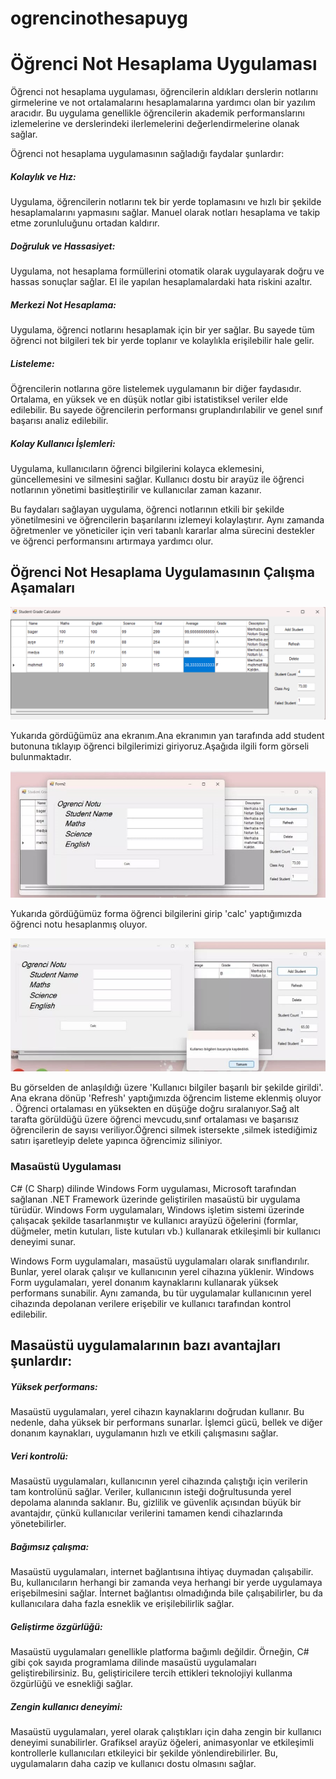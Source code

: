 # ogrencinothesapuyg
<h1>Öğrenci Not Hesaplama Uygulaması</h1>

Öğrenci not hesaplama uygulaması, öğrencilerin aldıkları derslerin notlarını girmelerine ve not ortalamalarını hesaplamalarına yardımcı olan bir yazılım aracıdır. Bu uygulama genellikle öğrencilerin akademik performanslarını izlemelerine ve derslerindeki ilerlemelerini değerlendirmelerine olanak sağlar.

Öğrenci not hesaplama uygulamasının sağladığı faydalar şunlardır:

<h5>Kolaylık ve Hız:</h5> Uygulama, öğrencilerin notlarını tek bir yerde toplamasını ve hızlı bir şekilde hesaplamalarını yapmasını sağlar. Manuel olarak notları hesaplama ve takip etme zorunluluğunu ortadan kaldırır.

<h5>Doğruluk ve Hassasiyet:</h5> Uygulama, not hesaplama formüllerini otomatik olarak uygulayarak doğru ve hassas sonuçlar sağlar. El ile yapılan hesaplamalardaki hata riskini azaltır.

<h5>Merkezi Not Hesaplama:</h5>
Uygulama, öğrenci notlarını hesaplamak için bir yer sağlar. Bu sayede tüm öğrenci not bilgileri tek bir yerde toplanır ve kolaylıkla erişilebilir hale gelir.

<h5>Listeleme:</h5>
Öğrencilerin notlarına göre listelemek uygulamanın bir diğer faydasıdır. Ortalama, en yüksek ve en düşük notlar gibi istatistiksel veriler elde edilebilir. Bu sayede öğrencilerin performansı gruplandırılabilir ve genel sınıf başarısı analiz edilebilir.

<h5>Kolay Kullanıcı İşlemleri:</h5>
Uygulama, kullanıcıların öğrenci bilgilerini kolayca eklemesini, güncellemesini ve silmesini sağlar. Kullanıcı dostu bir arayüz ile öğrenci notlarının yönetimi basitleştirilir ve kullanıcılar zaman kazanır.

Bu faydaları sağlayan uygulama, öğrenci notlarının etkili bir şekilde yönetilmesini ve öğrencilerin başarılarını izlemeyi kolaylaştırır. Aynı zamanda öğretmenler ve yöneticiler için veri tabanlı kararlar alma sürecini destekler ve öğrenci performansını artırmaya yardımcı olur.



<h2>Öğrenci Not Hesaplama Uygulamasının Çalışma Aşamaları</h2>


<div align="center"><img src="https://github.com/dmedya/ogrencinothesapuyg/blob/main/anaekran.png" width="auto"></div>

Yukarıda gördüğümüz ana ekranım.Ana ekranımın yan tarafında add student butonuna tıklayıp öğrenci bilgilerimizi giriyoruz.Aşağıda ilgili form görseli bulunmaktadır.


<div align="center"><img src = "https://github.com/dmedya/ogrencinothesapuyg/blob/main/anaekran11.png" width="auto"></div>

 Yukarıda gördüğümüz forma öğrenci bilgilerini girip 'calc' yaptığımızda öğrenci notu hesaplanmış oluyor.


<div align="center"><img src = "https://github.com/dmedya/ogrencinothesapuyg/blob/main/anaekran22.png" width="auto"></div>

 Bu görselden de anlaşıldığı üzere 'Kullanıcı bilgiler başarılı bir şekilde girildi'. Ana ekrana dönüp 'Refresh' yaptığımızda öğrencim listeme eklenmiş oluyor .
 Öğrenci ortalaması en yüksekten en düşüğe doğru sıralanıyor.Sağ alt tarafta görüldüğü üzere öğrenci mevcudu,sınıf ortalaması ve başarısız öğrencilerin de sayısı veriliyor.Öğrenci silmek istersekte ,silmek istediğimiz satırı işaretleyip delete yapınca öğrencimiz siliniyor.







<!-- 
<h2>Bu Projeyi Nasıl Yaptım?</h2>


//Öncelikle Visual Studio 2022 kod programını kullandım bu projem için. Programı açıp ordan windows form uygulaması ile bir proje oluşturuyoruz. Form oluşturma //aşamaları aşağıdaki gibidir.

//<div align="center"><img src = "https://github.com/dmedya/ogrencinothesapuyg/blob/main/projeolu%C5%9Ftur.png" width="800" height="700"></div>

//<div align="center"><img src = "https://github.com/dmedya/ogrencinothesapuyg/blob/main/formsec.png " width="800" height="700"></div>

//<div align="center"><img src = "https://github.com/dmedya/ogrencinothesapuyg/blob/main/form1.png" width="800" height="700"></div>

//Araç kutusunda kısmında "GroupBoxu" bulup formumumuzda konumlandırıyoruz .Ardından sol altta özellikler kısmında text kısmında Form1 ismini de  Student Grade Calculator olarak değiştirip araç kutusunda  "label" ekleyip, konumlandırıp text kısmını düzenleyip Student Name ,Matematik...vb kısımları ekliyoruz.

//"GroupBox" kısımlarını ekleyip "label"larımıza metin kutusu oluşturmuş oluyoruz."GroupBox"larımıza isim veriyoruz örneğin student name için oluşturduğumuz //"GroupBox"'a txtStudentname ismini atadık mesela . Diğer "GroupBoxlarımızı" da aynı şekil halletmemiz gerekiyor hallettikten sonra kod kısmına geçiyoruz

//<div align="center"><img src ="https://github.com/dmedya/ogrencinothesapuyg/blob/main/ilkad%C4%B1m.png" width="800" height="700"></div>

//<h2>Kod Kısmı</h2>

//Bu kod bloğu, bir butona tıklandığında çalışacak bir olay işleyicisidir. Bu olay işleyicisi, öğrencinin matematik, İngilizce ve fen derslerinde aldığı notları //alır, toplamını ve ortalamasını hesaplar ve ardından öğrencinin notuna göre bir harf notu ve açıklama belirler.
-->
<h3> Masaüstü Uygulaması </h3>
  C# (C Sharp) dilinde Windows Form uygulaması, Microsoft tarafından sağlanan .NET Framework üzerinde geliştirilen masaüstü bir uygulama türüdür. Windows Form uygulamaları, Windows işletim sistemi üzerinde çalışacak şekilde tasarlanmıştır ve kullanıcı arayüzü öğelerini (formlar, düğmeler, metin kutuları, liste kutuları vb.) kullanarak etkileşimli bir kullanıcı deneyimi sunar.

Windows Form uygulamaları, masaüstü uygulamaları olarak sınıflandırılır. Bunlar, yerel olarak çalışır ve kullanıcının yerel cihazına yüklenir. Windows Form uygulamaları, yerel donanım kaynaklarını kullanarak yüksek performans sunabilir. Aynı zamanda, bu tür uygulamalar kullanıcının yerel cihazında depolanan verilere erişebilir ve kullanıcı tarafından kontrol edilebilir.


<h2>Masaüstü uygulamalarının bazı avantajları şunlardır: </h2>

<h5>Yüksek performans:</h5> Masaüstü uygulamaları, yerel cihazın kaynaklarını doğrudan kullanır. Bu nedenle, daha yüksek bir performans sunarlar. İşlemci gücü, bellek ve diğer donanım kaynakları, uygulamanın hızlı ve etkili çalışmasını sağlar.

<h5>Veri kontrolü:</h5> Masaüstü uygulamaları, kullanıcının yerel cihazında çalıştığı için verilerin tam kontrolünü sağlar. Veriler, kullanıcının isteği doğrultusunda yerel depolama alanında saklanır. Bu, gizlilik ve güvenlik açısından büyük bir avantajdır, çünkü kullanıcılar verilerini tamamen kendi cihazlarında yönetebilirler.

<h5>Bağımsız çalışma:</h5> Masaüstü uygulamaları, internet bağlantısına ihtiyaç duymadan çalışabilir. Bu, kullanıcıların herhangi bir zamanda veya herhangi bir yerde uygulamaya erişebilmesini sağlar. İnternet bağlantısı olmadığında bile çalışabilirler, bu da kullanıcılara daha fazla esneklik ve erişilebilirlik sağlar.

<h5>Geliştirme özgürlüğü:</h5> Masaüstü uygulamaları genellikle platforma bağımlı değildir. Örneğin, C# gibi çok sayıda programlama dilinde masaüstü uygulamaları geliştirebilirsiniz. Bu, geliştiricilere tercih ettikleri teknolojiyi kullanma özgürlüğü ve esnekliği sağlar.

<h5>Zengin kullanıcı deneyimi:</h5> Masaüstü uygulamaları, yerel olarak çalıştıkları için daha zengin bir kullanıcı deneyimi sunabilirler. Grafiksel arayüz öğeleri, animasyonlar ve etkileşimli kontrollerle kullanıcıları etkileyici bir şekilde yönlendirebilirler. Bu, uygulamaların daha cazip ve kullanıcı dostu olmasını sağlar.


          



       

       




